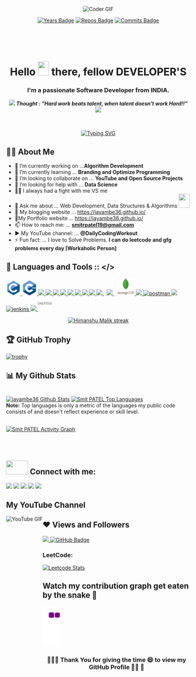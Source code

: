 <p align="center">

  <img src="https://media.giphy.com/media/SWoSkN6DxTszqIKEqv/giphy.gif" alt="Coder GIF" width="500" height="400">
  
</p>

<div align="center">

[![Years Badge](https://badges.pufler.dev/years/jayambe36)](https://badges.pufler.dev)
[![Repos Badge](https://badges.pufler.dev/repos/jayambe36)](https://badges.pufler.dev)
[![Commits Badge](https://badges.pufler.dev/commits/jayambe36/pujux)](https://badges.pufler.dev)

  </div>

<br/>
<br />
<br />



<h1 align="center">Hello <img src="https://raw.githubusercontent.com/MartinHeinz/MartinHeinz/master/wave.gif" width="30px" height="38"> there, fellow DEVELOPER'S</h1>
<h3 align="center">I'm a passionate Software Developer from INDIA.</h3>

<p align="center">
<img src="https://media.giphy.com/media/qjqUcgIyRjsl2/giphy.gif" width="50" /> <b><i align="center">Thought : "Hard work beats talent, when talent doesn't work Hard!!”</i></b> <img src="https://media.giphy.com/media/qjqUcgIyRjsl2/giphy.gif" width="50" />
</p>
  
  
<!-- 
###
**jsm-28415/jsm-28415** is a ✨ _special_ ✨ repository because its `README.md` (this file) appears on your GitHub profile. -->

<div align="center">
  
  <span>‎‎‎‎‎‎‎‎‎‎‎‎‎‎‎‎‎‎‎‎‎</span>
  
[![Typing SVG](https://readme-typing-svg.herokuapp.com?font=IBM+Plex+Sans&color=ff1493&size=36&lines=‎‎‎‎‎‎‎‎‎‎‎‎‎‎‎‎‎‎‎‎‎+Hey!+It's+SmitPATEL;I'm+Software+Developer❤❤❤;❤CPP+LeetCode+PYTHON❤;I+❤+DSA...;❤+CPP+HACKERRANK+❤;❤+CPP+GFG+❤)](https://git.io/typing-svg)
</div>



## 🙋‍♂️ About Me

- 🔭 I’m currently working on ...**Algorithm Development**
- 🌱 I’m currently learning ... **Branding and Optimize Programming**
- 👯 I’m looking to collaborate on ... **YouTube and Open Source Projects**
- 🤔 I’m looking for help with ... **Data Science**
- 👊🤜 I always had a fight with me VS me 
- 💬 Ask me about ... Web Development, Data Structures & Algorithms <img src="https://media.giphy.com/media/ObNTw8Uzwy6KQ/giphy.gif" width="30px" height="38">
- 📃 My blogging website ... https://jayambe36.github.io/
- 📃My Portfolio website ... https://jayambe36.github.io/
- 📫 How to reach me: ... **smitrpatel19@gmail.com**
- ▶️ My YouTube channel: ... **@DailyCodingWorkout** 
- ⚡ Fun fact: ... I love to Solve Problems. **I can do leetcode and gfg problems every day [Workaholic Person]**

## 🚀 Languages and Tools :: </> 
<p>
  <a href="https://www.cprogramming.com/" target="_blank" rel="noreferrer"> <img src="https://raw.githubusercontent.com/devicons/devicon/master/icons/c/c-original.svg" width="40" height="40"/> </a> 
<a href="https://www.w3schools.com/cpp/" target="_blank" rel="noreferrer"> <img src="https://raw.githubusercontent.com/devicons/devicon/master/icons/cplusplus/cplusplus-original.svg" width="40" height="40"/> </a>
    <a href="https://www.java.com" target="_blank"> <img src="https://img.icons8.com/color/48/000000/java-coffee-cup-logo.png"/> </a>
    <a href="https://reactjs.org/" target="_blank"> <img src="https://img.icons8.com/color/48/000000/react-native.png"/> </a>
    <a href="https://spring.io/projects/spring-boot" target="_blank"> <img src="https://img.icons8.com/color/48/000000/spring-logo.png"/> </a> 
    <a href="https://developer.mozilla.org/en-US/docs/Web/JavaScript" target="_blank"> <img src="https://img.icons8.com/color/48/000000/javascript.png"/> </a> 
    <a href="https://www.w3.org/html/" target="_blank"> <img src="https://img.icons8.com/color/48/000000/html-5.png"/> </a> 
    <a href="https://www.w3schools.com/css/" target="_blank"> <img src="https://img.icons8.com/color/48/000000/css3.png"/> </a> 
    <a href="https://getbootstrap.com" target="_blank"> <img src="https://img.icons8.com/color/48/000000/bootstrap.png"/> </a> 
    <a href="https://www.python.org" target="_blank"> <img src="https://img.icons8.com/color/48/000000/python.png"/> </a> 
    <a style="padding-right:8px;" href="https://nodejs.org" target="_blank"> <img src="https://img.icons8.com/color/48/000000/nodejs.png"/> </a> 
    <a style="padding-right:8px;" href="https://www.mysql.com/" target="_blank"> <img src="https://img.icons8.com/fluent/50/000000/mysql-logo.png"/> </a>
    <a href="https://www.mongodb.com/" target="_blank"> <img src="https://raw.githubusercontent.com/devicons/devicon/master/icons/mongodb/mongodb-original-wordmark.svg" alt="mongodb" width="48" height="48"/> </a> 
    <a href="https://firebase.google.com/" target="_blank"> <img src="https://img.icons8.com/color/48/000000/firebase.png"/> </a> 
    <a href="https://postman.com" target="_blank"> <img src="https://www.vectorlogo.zone/logos/getpostman/getpostman-icon.svg" alt="postman" width="45" height="45"/> </a>   
    <a href="https://git-scm.com/" target="_blank"> <img src="https://img.icons8.com/color/48/000000/git.png"/> </a> 
    <a href="https://www.jenkins.io" target="_blank"> <img src="https://www.vectorlogo.zone/logos/jenkins/jenkins-icon.svg" alt="jenkins" width="48" height="48"/> </a> 
    <a href="https://redux.js.org" target="_blank"> <img src="https://img.icons8.com/color/48/000000/redux.png"/> </a>
    <a href="https://expressjs.com" target="_blank"> <img src="https://raw.githubusercontent.com/devicons/devicon/master/icons/express/express-original-wordmark.svg" alt="express" width="40" height="40"/> </a>
</p>

<p align="center">
    <a href="https://github.com/hi-malik/github-readme-streak-stats">
        <img title="🔥 Get streak stats for your profile at git.io/streak-stats" alt="Himanshu Malik streak" src="https://github-readme-streak-stats.herokuapp.com/?user=hi-malik&theme=black-ice&hide_border=true&stroke=0000&background=060A0CD0"/>
    </a>
</p>

<!-- <img src = "https://github-readme-stats.vercel.app/api?username=jsm-28415&&show_icons=true&title_color=ffffff&icon_color=bb2acf&text_color=daf7dc&bg_color=151515"> -->

## 🏆 GitHub Trophy
[![trophy](https://github-profile-trophy.vercel.app/?username=hi-malik&column=8)](https://github-profile-trophy.vercel.app/?username=hi-malik&column=8)

## 📊 My Github Stats

  <br/>
    <a href="https://github.com/jayambe36/github-readme-stats"><img alt="jayambe36 Github Stats" src="https://github-readme-stats.vercel.app/api?username=jayambe36&show_icons=true&count_private=true&theme=react&hide_border=true&bg_color=0D1117" /></a>
  <a href="https://github.com/jayambe36/github-readme-stats"><img alt="Smit PATEL Top Languages" src="https://github-readme-stats.vercel.app/api/top-langs/?username=jayambe36&langs_count=8&count_private=true&layout=compact&theme=react&hide_border=true&bg_color=0D1117" /></a>
  <br/>
  <b>Note:</b> Top languages is only a metric of the languages my public code consists of and doesn't reflect experience or skill level.


<br/>
<br/>

<a href="https://github.com/jayambe36/github-readme-activity-graph"><img alt="Smit PATEL Activity Graph" src="https://activity-graph.herokuapp.com/graph?username=hi-malik&bg_color=0D1117&color=5BCDEC&line=5BCDEC&point=FFFFFF&hide_border=true" /></a>

<br/>
<br/>

## <img src='https://raw.githubusercontent.com/ShahriarShafin/ShahriarShafin/main/Assets/handshake.gif' width="60px" height="38"> Connect with me: 
<p align="left">

<a href = "https://www.linkedin.com/in/jayambe/"><img src="https://img.icons8.com/fluent/48/000000/linkedin.png"/></a>
<a href = "https://twitter.com/jayambe36"><img src="https://img.icons8.com/fluent/48/000000/twitter.png"/></a>
<a href = "https://www.instagram.com/dsa.build"><img src="https://img.icons8.com/fluent/48/000000/instagram-new.png"/></a>
<a href = "https://www.youtube.com/channel/UCqb4iR2fqzl6xmWnkBZAuBA"><img src="https://img.icons8.com/color/48/000000/youtube-play.png"/></a>
<a href = "https://www.facebook.com/profile.php?id=100029018972400"><img src="https://img.icons8.com/fluent/48/000000/facebook-new.png"/></a>


</p>

## My YouTube Channel

<img align="left" alt="YouTube GIF" width="auto" height="576" src="https://github.com/hi-malik/Personal/blob/main/ezgif.com-gif-maker.gif">

## ❤ Views and Followers
<a href="https://github.com/jayambe36/github-profile-views-counter">
    <img src="https://komarev.com/ghpvc/?username=hi-malik">
</a>
<a href="https://github.com/jayambe36?tab=followers"><img src="https://img.shields.io/github/followers/hi-malik?label=Followers&style=social" alt="GitHub Badge"></a>

<h3 align="left">LeetCode:</h3>
  <a href="https://leetcode.com/jayambe36/">
  <img src="https://leetcard.jacoblin.cool/jayambe36?ext=contest&theme=light,unicorn" alt="Leetcode Stats">
  </a>
  


## Watch my contribution graph get eaten by the snake 🐍
![snake gif](https://github.com/jayambe36/jayambe36/blob/output/github-contribution-grid-snake.gif)


<div align="center">

### 👩‍🚀🚀 Thank You for giving the time 😄 to view my GitHub  Profile 👩‍🚀 🚀
</div>
